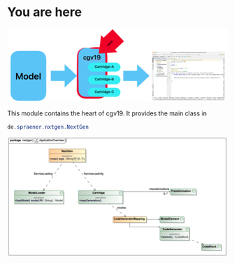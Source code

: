 # You are here
![core-you-are-here.png](..%2Fdoc%2Fimages%2Fcore-you-are-here.png)

This module contains the heart of cgv19. It provides the main class in 

```java 
de.spraener.nxtgen.NextGen
```
![class__nextgen__ApplicationOverview.png](doc%2Fimg%2Fclass__nextgen__ApplicationOverview.png)
